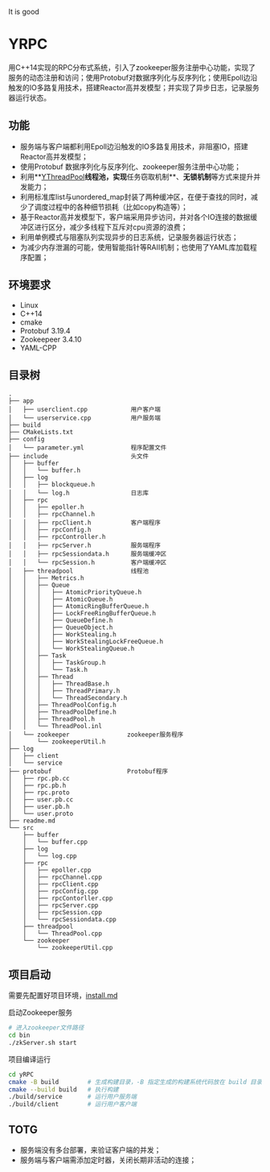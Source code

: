 It is good

# YRPC

用C++14实现的RPC分布式系统，引入了zookeeper服务注册中心功能，实现了服务的动态注册和访问；使用Protobuf对数据序列化与反序列化；使用Epoll边沿触发的IO多路复用技术，搭建Reactor高并发模型；并实现了异步日志，记录服务器运行状态。  

## 功能
* 服务端与客户端都利用Epoll边沿触发的IO多路复用技术，非阻塞IO，搭建Reactor高并发模型；
* 使用Protobuf 数据序列化与反序列化、zookeeper服务注册中心功能；
* 利用**[YThreadPool](https://github.com/shenming77/Y_ThreadPool)**线程池，实现**任务窃取机制**、**无锁机制**等方式来提升并发能力；
* 利用标准库list与unordered_map封装了两种缓冲区，在便于查找的同时，减少了调度过程中的各种细节损耗（比如copy构造等）；
* 基于Reactor高并发模型下，客户端采用异步访问，并对各个IO连接的数据缓冲区进行区分，减少多线程下互斥对cpu资源的浪费；
* 利用单例模式与阻塞队列实现异步的日志系统，记录服务器运行状态；
* 为减少内存泄漏的可能，使用智能指针等RAII机制；也使用了YAML库加载程序配置；

## 环境要求
* Linux
* C++14
* cmake
* Protobuf 3.19.4
* Zookeepeer 3.4.10
* YAML-CPP

## 目录树
```
.
├── app    
│   ├── userclient.cpp            用户客户端    
│   └── userservice.cpp           用户服务端
├── build
├── CMakeLists.txt
├── config
│   └── parameter.yml             程序配置文件
├── include                       头文件
│   ├── buffer
│   │   └── buffer.h
│   ├── log
│   │   ├── blockqueue.h
│   │   └── log.h                 日志库
│   ├── rpc
│   │   ├── epoller.h             
│   │   ├── rpcChannel.h          
│   │   ├── rpcClient.h           客户端程序 
│   │   ├── rpcConfig.h
│   │   ├── rpcController.h
│   │   ├── rpcServer.h           服务端程序
│   │   ├── rpcSessiondata.h      服务端缓冲区
│   │   └── rpcSession.h          客户端缓冲区
│   ├── threadpool                线程池
│   │   ├── Metrics.h
│   │   ├── Queue
│   │   │   ├── AtomicPriorityQueue.h
│   │   │   ├── AtomicQueue.h
│   │   │   ├── AtomicRingBufferQueue.h
│   │   │   ├── LockFreeRingBufferQueue.h
│   │   │   ├── QueueDefine.h
│   │   │   ├── QueueObject.h
│   │   │   ├── WorkStealing.h
│   │   │   ├── WorkStealingLockFreeQueue.h
│   │   │   └── WorkStealingQueue.h
│   │   ├── Task
│   │   │   ├── TaskGroup.h
│   │   │   └── Task.h
│   │   ├── Thread
│   │   │   ├── ThreadBase.h
│   │   │   ├── ThreadPrimary.h
│   │   │   └── ThreadSecondary.h
│   │   ├── ThreadPoolConfig.h
│   │   ├── ThreadPoolDefine.h
│   │   ├── ThreadPool.h
│   │   └── ThreadPool.inl
│   └── zookeeper                zookeeper服务程序
│       └── zookeeperUtil.h
├── log
│   ├── client
│   └── service
├── protobuf                     Protobuf程序
│   ├── rpc.pb.cc
│   ├── rpc.pb.h
│   ├── rpc.proto
│   ├── user.pb.cc
│   ├── user.pb.h
│   └── user.proto
├── readme.md
└── src
    ├── buffer
    │   └── buffer.cpp
    ├── log
    │   └── log.cpp
    ├── rpc
    │   ├── epoller.cpp
    │   ├── rpcChannel.cpp
    │   ├── rpcClient.cpp
    │   ├── rpcConfig.cpp
    │   ├── rpcContorller.cpp
    │   ├── rpcServer.cpp
    │   ├── rpcSession.cpp
    │   └── rpcSessiondata.cpp
    ├── threadpool
    │   └── ThreadPool.cpp
    └── zookeeper
        └── zookeeperUtil.cpp

```


## 项目启动
需要先配置好项目环境，[install.md](./pic/install.md)

启动Zookeeper服务

```bash
# 进入zookeeper文件路径
cd bin
./zkServer.sh start
```

项目编译运行

```bash
cd yRPC
cmake -B build        # 生成构建目录，-B 指定生成的构建系统代码放在 build 目录
cmake --build build   # 执行构建
./build/service       # 运行用户服务端
./build/client        # 运行用户客户端
```



## TOTG
* 服务端没有多台部署，来验证客户端的并发；
* 服务端与客户端需添加定时器，关闭长期非活动的连接；
